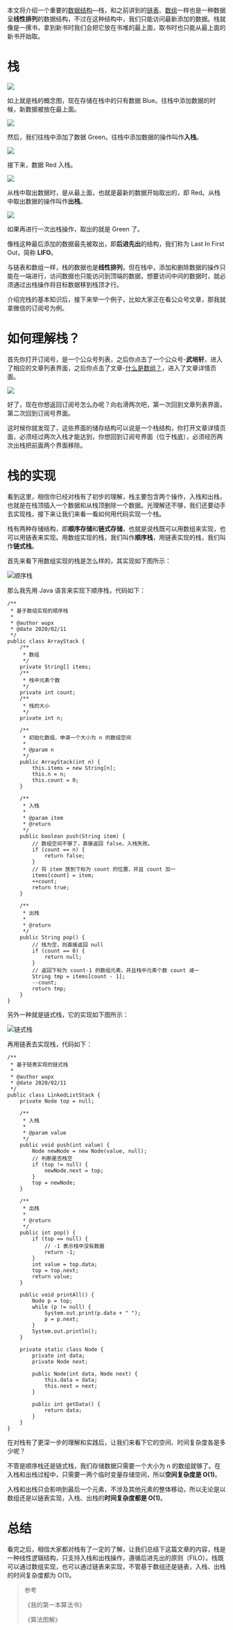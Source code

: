 本文将介绍一个重要的[数据结构](https://www.tianheyu.top/archives/what-is-data-structure)—栈，和之前讲到的[链表](https://www.tianheyu.top/archives/what-is-linkedlist)、[数组](https://www.tianheyu.top/archives/what-is-array)一样也是一种数据呈**线性排列**的数据结构，不过在这种结构中，我们只能访问最新添加的数据。栈就像是一摞书，拿到新书时我们会把它放在书堆的最上面，取书时也只能从最上面的新书开始取。

# 栈

![](https://img-blog.csdnimg.cn/2020021122032831.png)

如上就是栈的概念图，现在存储在栈中的只有数据 Blue。往栈中添加数据的时候，新数据被放在最上面。

![](https://img-blog.csdnimg.cn/20200211220415280.png)

然后，我们往栈中添加了数据 Green。往栈中添加数据的操作叫作**入栈**。

![](https://img-blog.csdnimg.cn/20200211220439536.png)

接下来，数据 Red 入栈。

![](https://img-blog.csdnimg.cn/20200211220601122.png)

从栈中取出数据时，是从最上面，也就是最新的数据开始取出的，即 Red。从栈中取出数据的操作叫作**出栈**。

![](https://img-blog.csdnimg.cn/20200211220833107.png)

如果再进行一次出栈操作，取出的就是 Green 了。

像栈这种最后添加的数据最先被取出，即**后进先出**的结构，我们称为 Last In First Out，简称 **LIFO**。

与链表和数组一样，栈的数据也是**线性排列**，但在栈中，添加和删除数据的操作只能在一端进行，访问数据也只能访问到顶端的数据，想要访问中间的数据时，就必须通过出栈操作将目标数据移到栈顶才行。

介绍完栈的基本知识后，接下来举一个例子，比如大家正在看公众号文章，那我就拿微信的订阅号为例。

# 如何理解栈？

首先你打开订阅号，是一个公众号列表，之后你点击了一个公众号-**武培轩**，进入了相应的文章列表界面，之后你点击了文章-[什么是数组？](https://www.tianheyu.top/archives/what-is-array)，进入了文章详情页面。

![](https://img-blog.csdnimg.cn/2020021121584355.png)

好了，现在你想返回订阅号怎么办呢？向右滑两次吧，第一次回到文章列表界面，第二次回到订阅号界面。

这时候你就发现了，这些界面的储存结构可以说是一个栈结构，你打开文章详情页面，必须经过两次入栈才能达到，你想回到订阅号界面（位于栈底），必须经历两次出栈把前面两个界面移除。

# 栈的实现

看到这里，相信你已经对栈有了初步的理解，栈主要包含两个操作，入栈和出栈，也就是在栈顶插入一个数据和从栈顶删除一个数据。光理解还不够，我们还要动手去实现栈，接下来让我们来看一看如何用代码实现一个栈。

栈有两种存储结构，即**顺序存储**和**链式存储**，也就是说栈既可以用数组来实现，也可以用链表来实现。用数组实现的栈，我们叫作**顺序栈**，用链表实现的栈，我们叫作**链式栈**。

首先来看下用数组实现的栈是怎么样的，其实现如下图所示：

![顺序栈](https://img-blog.csdnimg.cn/20200211224457650.png)

那么我先用 Java 语言来实现下顺序栈，代码如下：

```
/**
 * 基于数组实现的顺序栈
 *
 * @author wupx
 * @date 2020/02/11
 */
public class ArrayStack {
    /**
     * 数组
     */
    private String[] items;
    /**
     * 栈中元素个数
     */
    private int count;
    /**
     * 栈的大小
     */
    private int n;

    /**
     * 初始化数组，申请一个大小为 n 的数组空间
     *
     * @param n
     */
    public ArrayStack(int n) {
        this.items = new String[n];
        this.n = n;
        this.count = 0;
    }

    /**
     * 入栈
     *
     * @param item
     * @return
     */
    public boolean push(String item) {
        // 数组空间不够了，直接返回 false，入栈失败。
        if (count == n) {
            return false;
        }
        // 将 item 放到下标为 count 的位置，并且 count 加一
        items[count] = item;
        ++count;
        return true;
    }

    /**
     * 出栈
     *
     * @return
     */
    public String pop() {
        // 栈为空，则直接返回 null
        if (count == 0) {
            return null;
        }
        // 返回下标为 count-1 的数组元素，并且栈中元素个数 count 减一
        String tmp = items[count - 1];
        --count;
        return tmp;
    }
}

```

另外一种就是链式栈，它的实现如下图所示：

![链式栈](https://img-blog.csdnimg.cn/20200211225452647.png)

再用链表去实现栈，代码如下：

```
/**
 * 基于链表实现的链式栈
 *
 * @author wupx
 * @date 2020/02/11
 */
public class LinkedListStack {
    private Node top = null;

    /**
     * 入栈
     *
     * @param value
     */
    public void push(int value) {
        Node newNode = new Node(value, null);
        // 判断是否栈空
        if (top != null) {
            newNode.next = top;
        }
        top = newNode;
    }

    /**
     * 出栈
     *
     * @return
     */
    public int pop() {
        if (top == null) {
            // -1 表示栈中没有数据
            return -1;
        }
        int value = top.data;
        top = top.next;
        return value;
    }

    public void printAll() {
        Node p = top;
        while (p != null) {
            System.out.print(p.data + " ");
            p = p.next;
        }
        System.out.println();
    }

    private static class Node {
        private int data;
        private Node next;

        public Node(int data, Node next) {
            this.data = data;
            this.next = next;
        }

        public int getData() {
            return data;
        }
    }
}
```

在对栈有了更深一步的理解和实践后，让我们来看下它的空间、时间复杂度各是多少呢？

不管是顺序栈还是链式栈，我们存储数据只需要一个大小为 n 的数组就够了。在入栈和出栈过程中，只需要一两个临时变量存储空间，所以**空间复杂度是 O(1)**。

入栈和出栈只会影响到最后一个元素，不涉及其他元素的整体移动，所以无论是以数组还是以链表实现，入栈、出栈的**时间复杂度都是 O(1)**。

# 总结

看完之后，相信大家都对栈有了一定的了解，让我们总结下这篇文章的内容，栈是一种线性逻辑结构，只支持入栈和出栈操作，遵循后进先出的原则（FILO）。栈既可以通过数组实现，也可以通过链表来实现，不管基于数组还是链表，入栈、出栈的时间复杂度都为 O(1)。

> 参考
> 
> 《我的第一本算法书》
> 
> 《算法图解》